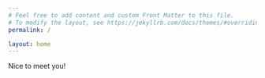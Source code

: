 ```yaml
---
# Feel free to add content and custom Front Matter to this file.
# To modify the layout, see https://jekyllrb.com/docs/themes/#overriding-theme-defaults
permalink: /

layout: home
---
```

Nice to meet you!